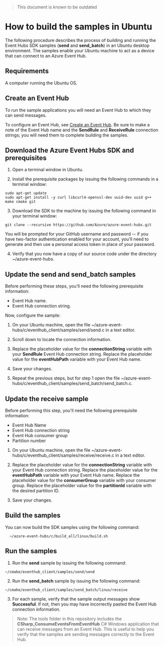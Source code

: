 <properties
  pageTitle="How to build the samples in Ubuntu"
  description="Build the Event Hubs SDK samples in Ubuntu"
  services="azure-iot"
  documentationCenter=".net"
  authors="dominicbetts"
  manager="timlt"
  editor=""/>

<tags
  ms.service="azure-iot"
  ms.workload="tbd"
  ms.tgt_pltfrm="na"
  ms.devlang="na"
  ms.topic="article"
  ms.date="05/29/2015"
  ms.author="dobett"/>

> This document is known to be outdated

# How to build the samples in Ubuntu

The following procedure describes the process of building and running the Event Hubs SDK samples (**send** and **send_batch**) in an Ubuntu desktop environment. The samples enable your Ubuntu machine to act as a device that can connect to an Azure Event Hub.

## Requirements

A computer running the Ubuntu OS.

## Create an Event Hub

To run the sample applications you will need an Event Hub to which they can send messages.

To configure an Event Hub, see [Create an Event Hub](./create_event_hub.md). Be sure to make a note of the Event Hub name and the **SendRule** and **ReceiveRule** connection strings; you will need them to complete building the samples.

## Download the Azure Event Hubs SDK and prerequisites

1. Open a terminal window in Ubuntu.

2. Install the prerequisite packages by issuing the following commands in a terminal window:

```
sudo apt-get update
sudo apt-get install -y curl libcurl4-openssl-dev uuid-dev uuid g++ make cmake git
```

3. Download the SDK to the machine by issuing the following command in your terminal window:

```
git clone --recursive https://github.com/Azure/azure-event-hubs.git
```

  You will be prompted for your GitHub username and password -- if you have two-factor authentication enabled for your account, you'll need to generate and then use a personal access token in place of your password.

4. Verify that you now have a copy of our source code under the directory ~/azure-event-hubs.

## Update the send and send_batch samples

Before performing these steps, you'll need the following prerequisite information:

- Event Hub name.
- Event Hub connection string.

Now, configure the sample:

1. On your Ubuntu machine, open the file ~/azure-event-hubs/c/eventhub_client/samples/send/send.c in a text editor.

2. Scroll down to locate the connection information.

3. Replace the placeholder value for the **connectionString** variable with your **SendRule** Event Hub connection string. Replace the placeholder value for the **eventHubPath** variable with your Event Hub name.

4. Save your changes.

6. Repeat the previous steps, but for step 1 open the file ~/azure-event-hubs/c/eventhub_client/samples/send_batch/send_batch.c.

## Update the receive sample

Before performing this step, you'll need the following prerequisite information:

- Event Hub Name
- Event Hub connection string
- Event Hub consumer group
- Partition number

1. On your Ubuntu machine, open the file ~/azure-event-hubs/c/eventhub_client/samples/receive/receive.c in a text editor.

2. Replace the placeholder value for the **connectionString** variable with your Event Hub connection string. Replace the placeholder value for the **eventHubPath** variable with your Event Hub name. Replace the placeholder value for the **consumerGroup** variable with your consumer group. Replace the placeholder value for the **partitionId** variable with the desired partition ID.

3. Save your changes.

## Build the samples

You can now build the SDK samples using the following command:

```
  ~/azure-event-hubs/c/build_all/linux/build.sh
```

## Run the samples

1. Run the **send** sample by issuing the following command:

```
~/cmake/eventhub_client/samples/send/send
```

2. Run the **send_batch** sample by issuing the following command:

```
~/cmake/eventhub_client/samples/send_batch/linux/receive
```

3. For each sample, verify that the sample output messages show **Successful**. If not, then you may have incorrectly pasted the Event Hub connection information.

>Note: The tools folder in this repository includes the **CSharp_ConsumeEventsFromEventHub** C# Windows application that can receive messages from an Event Hub. This is useful to help you verify that the samples are sending messages correctly to the Event Hub.
